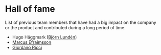 # Hall of fame

List of previous team members that have had a big impact on the company or the product and contributed during a long period of time.

- Hugo Häggmark ([Björn Lundén](https://www.bjornlunden.se/))
- [Marcus Efraimsson](https://github.com/marefr)
- [Giordano Ricci](https://github.com/elfo404)

